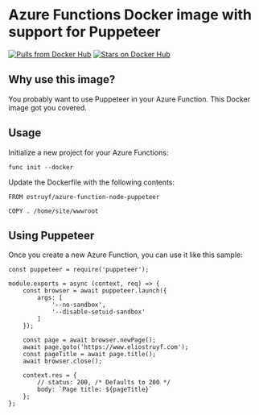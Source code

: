 # Azure Functions Docker image with support for Puppeteer

[![Pulls from Docker Hub](https://img.shields.io/docker/pulls/estruyf/azure-function-node-puppeteer.svg)](https://hub.docker.com/r/estruyf/azure-function-node-puppeteer)
[![Stars on Docker Hub](https://img.shields.io/docker/stars/estruyf/azure-function-node-puppeteer.svg)](https://hub.docker.com/r/estruyf/azure-function-node-puppeteer)

## Why use this image?

You probably want to use Puppeteer in your Azure Function. This Docker image got you covered.

## Usage

Initialize a new project for your Azure Functions:

```
func init --docker
```

Update the Dockerfile with the following contents:

```
FROM estruyf/azure-function-node-puppeteer

COPY . /home/site/wwwroot
```

## Using Puppeteer

Once you create a new Azure Function, you can use it like this sample:

```
const puppeteer = require('puppeteer');

module.exports = async (context, req) => {    
    const browser = await puppeteer.launch({
        args: [
            '--no-sandbox',
            '--disable-setuid-sandbox'
        ]
    });

    const page = await browser.newPage();
    await page.goto('https://www.eliostruyf.com');
    const pageTitle = await page.title();
    await browser.close();

    context.res = {
        // status: 200, /* Defaults to 200 */
        body: `Page title: ${pageTitle}`
    };
};
```